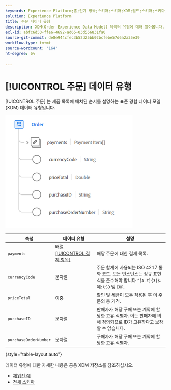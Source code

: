 ```yaml
---
keywords: Experience Platform;홈;인기 항목;스키마;스키마;XDM;필드;스키마;스키마;순서;데이터 유형;데이터 유형;데이터 유형;
solution: Experience Platform
title: 주문 데이터 유형
description: XDM(Order Experience Data Model) 데이터 유형에 대해 알아봅니다.
exl-id: abfc6d53-ffe6-4692-ad65-03d556831fa0
source-git-commit: de8e944cfec3b52d25bb02bcfebe57d6a2a35e39
workflow-type: tm+mt
source-wordcount: '164'
ht-degree: 6%

---
```


# [!UICONTROL 주문] 데이터 유형

[!UICONTROL 주문] 는 제품 목록에 배치된 순서를 설명하는 표준 경험 데이터 모델(XDM) 데이터 유형입니다.

<img src="../images/data-types/order.PNG" width="400" /><br />

| 속성 | 데이터 유형 | 설명 |
| --- | --- | --- |
| `payments` | 배열 [[!UICONTROL 결제 항목]](./payment-item.md) | 해당 주문에 대한 결제 목록. |
| `currencyCode` | 문자열 | 주문 합계에 사용되는 ISO 4217 통화 코드. 모든 인스턴스는 정규 표현식을 준수해야 합니다 `^[A-Z]{3}$`. 예: `USD` 및 `EUR`. |
| `priceTotal` | 이중 | 할인 및 세금이 모두 적용된 후 이 주문의 총 가격. |
| `purchaseID` | 문자열 | 판매자가 해당 구매 또는 계약에 할당한 고유 식별자. 이는 판매자에 의해 정의되므로 ID가 고유하다고 보장할 수 없습니다. |
| `purchaseOrderNumber` | 문자열 | 구매자가 해당 구매 또는 계약에 할당한 고유 식별자. |

{style="table-layout:auto"}

데이터 유형에 대한 자세한 내용은 공용 XDM 저장소를 참조하십시오.

* [채워진 예](https://github.com/adobe/xdm/blob/master/components/datatypes/data/order.example.1.json)
* [전체 스키마](https://github.com/adobe/xdm/blob/master/components/datatypes/data/order.schema.json)
